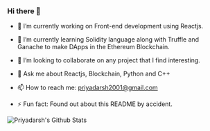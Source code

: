 ### Hi there 👋

- 🔭 I’m currently working on Front-end development using Reactjs.

- 🌱 I’m currently learning Solidity language along with Truffle and Ganache to make DApps in the Ethereum Blockchain.

- 👯 I’m looking to collaborate on any project that I find interesting.

- 💬 Ask me about Reactjs, Blockchain, Python and C++

- 📫 How to reach me: priyadarsh2001@gmail.com

- ⚡ Fun fact: Found out about this README by accident.

![Priyadarsh's Github Stats](https://github-readme-stats.vercel.app/api?username=priyadarshss&show_icons=true&title_color=fff&icon_color=79ff97&text_color=9f9f9f&bg_color=151515)
